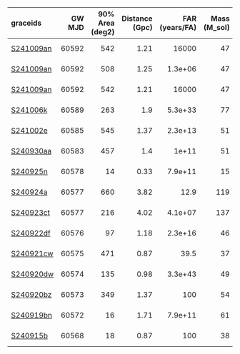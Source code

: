 | graceids                                                          |   GW MJD |   90% Area (deg2) |   Distance (Gpc) |   FAR (years/FA) |   Mass (M_sol) | gcnids                                                                      | triggered   |
|:------------------------------------------------------------------|---------:|------------------:|-----------------:|-----------------:|---------------:|:----------------------------------------------------------------------------|:------------|
| [S241009an](https://gracedb.ligo.org/superevents/S241009an/view/) |    60592 |               542 |             1.21 |      16000       |             47 | [2024-10-09T08:48:17](https://fritz.science/gcn_events/2024-10-09T08:48:17) | False       |
| [S241009an](https://gracedb.ligo.org/superevents/S241009an/view/) |    60592 |               508 |             1.25 |          1.3e+06 |             47 | [2024-10-09T08:48:17](https://fritz.science/gcn_events/2024-10-09T08:48:17) | False       |
| [S241009an](https://gracedb.ligo.org/superevents/S241009an/view/) |    60592 |               542 |             1.21 |      16000       |             47 | [2024-10-09T08:48:17](https://fritz.science/gcn_events/2024-10-09T08:48:17) | False       |
| [S241006k](https://gracedb.ligo.org/superevents/S241006k/view/)   |    60589 |               263 |             1.9  |          5.3e+33 |             77 | [2024-10-06T01:53:34](https://fritz.science/gcn_events/2024-10-06T01:53:34) | True        |
| [S241002e](https://gracedb.ligo.org/superevents/S241002e/view/)   |    60585 |               545 |             1.37 |          2.3e+13 |             51 | [2024-10-02T03:06:00](https://fritz.science/gcn_events/2024-10-02T03:06:00) | False       |
| [S240930aa](https://gracedb.ligo.org/superevents/S240930aa/view/) |    60583 |               457 |             1.4  |          1e+11   |             51 | [2024-09-30T04:00:00](https://fritz.science/gcn_events/2024-09-30T04:00:00) | True        |
| [S240925n](https://gracedb.ligo.org/superevents/S240925n/view/)   |    60578 |                14 |             0.33 |          7.9e+11 |             15 | [2024-09-25T00:58:10](https://fritz.science/gcn_events/2024-09-25T00:58:10) | False       |
| [S240924a](https://gracedb.ligo.org/superevents/S240924a/view/)   |    60577 |               660 |             3.82 |         12.9     |            119 | [2024-09-24T00:03:17](https://fritz.science/gcn_events/2024-09-24T00:03:17) | False       |
| [S240923ct](https://gracedb.ligo.org/superevents/S240923ct/view/) |    60577 |               216 |             4.02 |          4.1e+07 |            137 | [2024-09-23T20:40:06](https://fritz.science/gcn_events/2024-09-23T20:40:06) | True        |
| [S240922df](https://gracedb.ligo.org/superevents/S240922df/view/) |    60576 |                97 |             1.18 |          2.3e+16 |             46 | [2024-09-22T14:21:06](https://fritz.science/gcn_events/2024-09-22T14:21:06) | False       |
| [S240921cw](https://gracedb.ligo.org/superevents/S240921cw/view/) |    60575 |               471 |             0.87 |         39.5     |             37 | [2024-09-21T20:18:36](https://fritz.science/gcn_events/2024-09-21T20:18:36) | False       |
| [S240920dw](https://gracedb.ligo.org/superevents/S240920dw/view/) |    60574 |               135 |             0.98 |          3.3e+43 |             49 | [2024-09-20T12:40:25](https://fritz.science/gcn_events/2024-09-20T12:40:25) | False       |
| [S240920bz](https://gracedb.ligo.org/superevents/S240920bz/view/) |    60573 |               349 |             1.37 |        100       |             54 | [2024-09-20T07:34:24](https://fritz.science/gcn_events/2024-09-20T07:34:24) | True        |
| [S240919bn](https://gracedb.ligo.org/superevents/S240919bn/view/) |    60572 |                16 |             1.71 |          7.9e+11 |             61 | [2024-09-19T06:15:59](https://fritz.science/gcn_events/2024-09-19T06:15:59) | True        |
| [S240915b](https://gracedb.ligo.org/superevents/S240915b/view/)   |    60568 |                18 |             0.87 |        100       |             38 | [2024-09-15T00:13:58](https://fritz.science/gcn_events/2024-09-15T00:13:58) | False       |